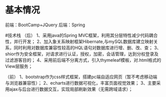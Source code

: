 # 基本情况

前端：BootCamp+JQuery 
后端：Spring

#技术栈
（后）
1、采用java的Spring MVC框架，利用其分层特性减少代码耦合性，并行开发；
2、加入象关系映射框架Hibernate,与mySQL数据库建立映射关系，同时利用对数据库兼容性较高的HQL语句对数据库进行增、删、改、查；
3、shior作为安全框架，对请求进行认证，授权，加密，会话管理，达到分权登录及过滤游客目的；
4、采用前后端不分离方式，引入thymeleaf模板，对.html格式的View层服务；

（前）
1、bootstrap作为css样式框架，搭建pc端自适应网页（暂不考虑移动端与浏览器兼容性）；
2、echarts进行数据可视化，丰富页面视觉效果；
3、主要采用ajax与后台进行数据交互，实现局部刷新效果（无需跨域请求）；

